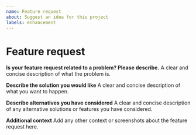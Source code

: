 ```yaml
---
name: Feature request
about: Suggest an idea for this project
labels: enhancement
---
```


# Feature request

**Is your feature request related to a problem? Please describe.**
A clear and concise description of what the problem is.

**Describe the solution you would like**
A clear and concise description of what you want to happen.

**Describe alternatives you have considered**
A clear and concise description of any alternative solutions or features
you have considered.

**Additional context**
Add any other context or screenshots about the feature request here.
